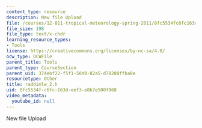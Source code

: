 ```yaml
---
content_type: resource
description: New file Upload
file: /courses/12-811-tropical-meteorology-spring-2011/8fc5534fc6fc163deef3e8b7e500f968_raddimlw_2.h
file_size: 198
file_type: text/x-chdr
learning_resource_types:
- Tools
license: https://creativecommons.org/licenses/by-nc-sa/4.0/
ocw_type: OCWFile
parent_title: Tools
parent_type: CourseSection
parent_uid: 374ebf22-f5f1-50d9-82a5-d78288ffba8e
resourcetype: Other
title: raddimlw_2.h
uid: 8fc5534f-c6fc-163d-eef3-e8b7e500f968
video_metadata:
  youtube_id: null
---
```

New file Upload